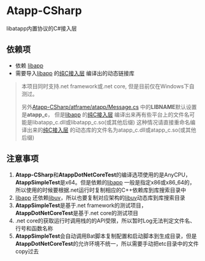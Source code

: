 # Atapp-CSharp
libatapp内置协议的C#接入层


## 依赖项
+ 依赖 [libapp][1] 
+ 需要导入[libapp][1] 的[纯C接入层][2] 编译出的动态链接库

> 本项目同时支持.net framework或.net core, 但是目前仅在Windows下自测过。
> 
> 另外[Atapp-CSharp/atframe/atapp/Message.cs](Atapp-CSharp/atframe/atapp/Message.cs) 中的**LIBNAME**默认设置是**atapp_c**， 
> 但是[libapp][1] 的[纯C接入层][2] 编译出来再有些平台上的文件名可能是libatapp_c.dll或libatapp_c.so(或其他后缀)
> 这种情况请直接重命名编译出来的[纯C接入层][2] 的动态库的文件名为atapp_c.dll或atapp_c.so(或其他后缀)

## 注意事项
1. **Atapp-CSharp**和**AtappDotNetCoreTest**的编译选项使用的是AnyCPU，**AtappSimpleTest**是x64。但是依赖的[libapp][1] 一般是指定x86或x86_64的，所以使用的时候要根据.net运行时复制相应的C++依赖库到库搜索目录中
2. [libapp][1] 还依赖[libuv][3]，所以也要复制对应架构的[libuv][3]动态库到库搜索目录
3. **AtappSimpleTest**是基于.net framework的测试项目，**AtappDotNetCoreTest**是基于.net core的测试项目
4. .net core的获取运行时调用栈的的API受限，所以暂时Log无法判定文件名、行号和函数名称
5. **AtappSimpleTest**会自动调用Bat脚本复制配置和启动脚本到生成目录，但是**AtappDotNetCoreTest**的允许环境不统一，所以需要手动把etc目录中的文件copy过去


[1]: https://github.com/atframework/libatapp
[2]: https://github.com/atframework/libatapp/tree/master/binding/c
[3]: http://libuv.org/